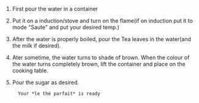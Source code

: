 1) First pour the water in a container
2) Put it on a induction/stove and turn on the flame(if on induction put it to mode "Saute" and put your desired temp.)
3) After the water is properly boiled, pour the Tea leaves in the water(and the milk if desired).
4) Ater sometime, the water turns to shade of brown. When the colour of the water turns completely brown, lift the container and place on the cooking table.
5) Pour the sugar as desired.

         Your *le thé parfait* is ready 


